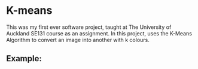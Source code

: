 # K-means
This was my first ever software project, taught at The University of Auckland SE131 course as an assignment. In this project, uses the K-Means Algorithm to convert an image into another with k colours.

## Example:
